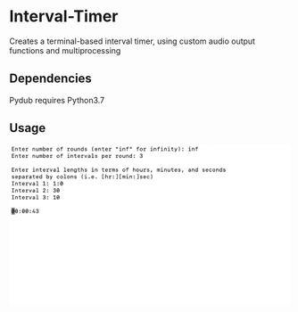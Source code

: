 # Interval-Timer
Creates a terminal-based interval timer, using custom audio output functions and multiprocessing

## Dependencies
Pydub requires Python3.7

## Usage
![Inline Usage Example](https://github.com/haydenedelson/Interval-Timer/blob/main/Content/Timer%20Usage.png)
